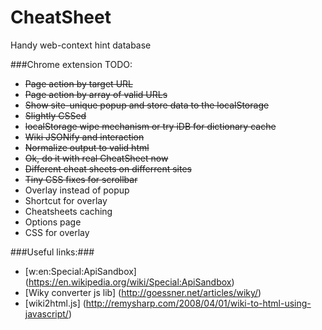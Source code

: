 CheatSheet
==========

Handy web-context hint database

###Chrome extension TODO:
* ~~Page action by target URL~~
* ~~Page action by array of valid URLs~~
* ~~Show site-unique popup and store data to the localStorage~~
* ~~Slightly CSSed~~
* ~~localStorage wipe mechanism or try iDB for dictionary cache~~
* ~~Wiki JSONify and interaction~~
* ~~Normalize output to valid html~~
* ~~Ok, do it with real CheatSheet now~~
* ~~Different cheat sheets on differrent sites~~
* ~~Tiny CSS fixes for scrollbar~~
* Overlay instead of popup
* Shortcut for overlay
* Cheatsheets caching
* Options page
* CSS for overlay

###Useful links:###
* [w:en:Special:ApiSandbox] (https://en.wikipedia.org/wiki/Special:ApiSandbox)
* [Wiky converter js lib] (http://goessner.net/articles/wiky/)
* [wiki2html.js] (http://remysharp.com/2008/04/01/wiki-to-html-using-javascript/)